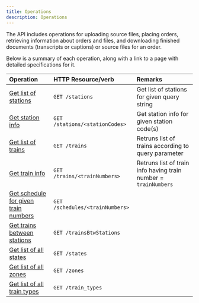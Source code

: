 ```yaml
---
title: Operations
description: Operations
---
```


The API includes operations for uploading source files, placing orders,
retrieving information about orders and files, and downloading finished
documents (transcripts or captions) or source files for an order.

Below is a summary of each operation, along with a link to a page with detailed
specifications for it.

| Operation                                                           | HTTP Resource/verb              | Remarks                                                         |
| :------------------------------------------------------------------ | :------------------------------ | :-------------------------------------------------------------- |
| [Get list of stations](./operations/station-list)                   | `GET /stations`                 | Get list of stations for given query string                     |
| [Get station info](./operations/station-info)                       | `GET /stations/<stationCodes>`  | Get station info for given station code(s)                      |
| [Get list of trains](./operations/train-list)                       | `GET /trains`                   | Retruns list of trains according to query parameter             |
| [Get train info](./operations/train-info)                           | `GET /trains/<trainNumbers>`    | Retruns list of train info having train number = `trainNumbers` |
| [Get schedule for given train numbers](./operations/schedule)       | `GET /schedules/<trainNumbers>` |                                                                 |
| [Get trains between stations](./operations/trains-between-stations) | `GET /trainsBtwStations`        |                                                                 |
| [Get list of all states](./operations/misc)                         | `GET /states`                   |                                                                 |
| [Get list of all zones](./operations/)                              | `GET /zones`                    |                                                                 |
| [Get list of all train types](./operations/)                        | `GET /train_types`              |                                                                 |
